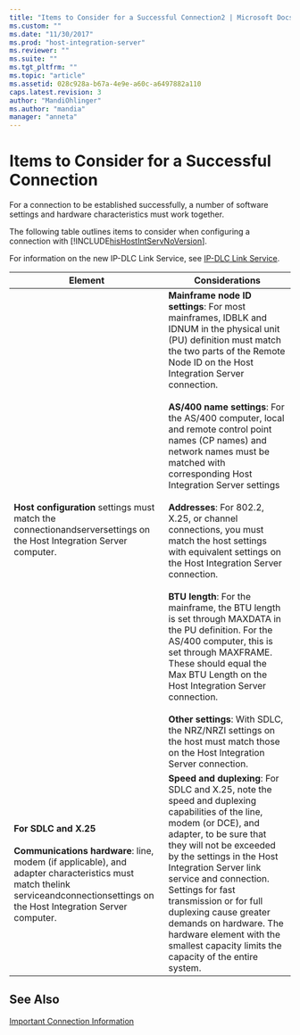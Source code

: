 ```yaml
---
title: "Items to Consider for a Successful Connection2 | Microsoft Docs"
ms.custom: ""
ms.date: "11/30/2017"
ms.prod: "host-integration-server"
ms.reviewer: ""
ms.suite: ""
ms.tgt_pltfrm: ""
ms.topic: "article"
ms.assetid: 028c928a-b67a-4e9e-a60c-a6497882a110
caps.latest.revision: 3
author: "MandiOhlinger"
ms.author: "mandia"
manager: "anneta"
---
```

# Items to Consider for a Successful Connection
For a connection to be established successfully, a number of software settings and hardware characteristics must work together.  
  
 The following table outlines items to consider when configuring a connection with [!INCLUDE[hisHostIntServNoVersion](../includes/hishostintservnoversion-md.md)].  
  
 For information on the new IP-DLC Link Service, see [IP-DLC Link Service](../HIS2010/ip-dlc-link-service1.md).  
  
|Element|Considerations|  
|-------------|--------------------|  
|**Host configuration** settings must match the connectionandserversettings on the Host Integration Server computer.|**Mainframe node ID settings**: For most mainframes, IDBLK and IDNUM in the physical unit (PU) definition must match the two parts of the Remote Node ID on the Host Integration Server connection.<br /><br /> **AS/400 name settings**: For the AS/400 computer, local and remote control point names (CP names) and network names must be matched with corresponding Host Integration Server settings<br /><br /> **Addresses**: For 802.2, X.25, or channel connections, you must match the host settings with equivalent settings on the Host Integration Server connection.<br /><br /> **BTU length**: For the mainframe, the BTU length is set through MAXDATA in the PU definition. For the AS/400 computer, this is set through MAXFRAME. These should equal the Max BTU Length on the Host Integration Server connection.<br /><br /> **Other settings**: With SDLC, the NRZ/NRZI settings on the host must match those on the Host Integration Server connection.|  
|**For SDLC and X.25**<br /><br /> **Communications hardware**: line, modem (if applicable), and adapter characteristics must match thelink serviceandconnectionsettings on the Host Integration Server computer.|**Speed and duplexing**: For SDLC and X.25, note the speed and duplexing capabilities of the line, modem (or DCE), and adapter, to be sure that they will not be exceeded by the settings in the Host Integration Server link service and connection. Settings for fast transmission or for full duplexing cause greater demands on hardware. The hardware element with the smallest capacity limits the capacity of the entire system.|  
  
## See Also  
 [Important Connection Information](../core/important-connection-information2.md)